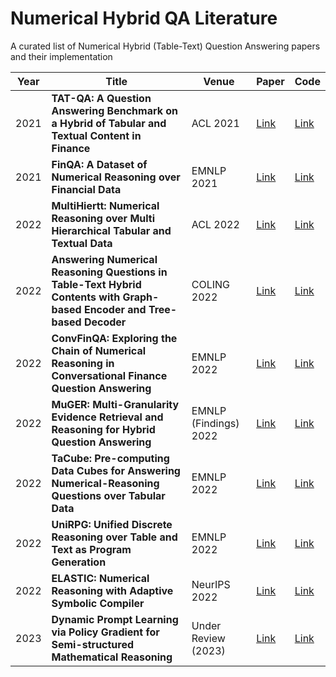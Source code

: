 # Numerical Hybrid QA Literature

A curated list of Numerical Hybrid (Table-Text) Question Answering papers and their implementation

| Year | Title | Venue | Paper | Code |
| --- | --- |  --- |  --- | --- |
| 2021 | **TAT-QA: A Question Answering Benchmark on a Hybrid of Tabular and Textual Content in Finance** | ACL 2021 | [Link](https://aclanthology.org/2021.acl-long.254/) | [Link](https://github.com/NExTplusplus/TAT-QA)|
| 2021 | **FinQA: A Dataset of Numerical Reasoning over Financial Data** | EMNLP 2021 | [Link](https://aclanthology.org/2021.emnlp-main.300/) | [Link](https://github.com/czyssrs/finqa)|
| 2022 | **MultiHiertt: Numerical Reasoning over Multi Hierarchical Tabular and Textual Data** | ACL 2022 | [Link](https://aclanthology.org/2022.acl-long.454/) | [Link](https://github.com/psunlpgroup/MultiHiertt)|
| 2022 | **Answering Numerical Reasoning Questions in Table-Text Hybrid Contents with Graph-based Encoder and Tree-based Decoder** | COLING 2022 | [Link](https://aclanthology.org/2022.coling-1.118/) | [Link](https://github.com/lfy79001/RegHNT)|
| 2022 | **ConvFinQA: Exploring the Chain of Numerical Reasoning in Conversational Finance Question Answering** | EMNLP 2022 | [Link](https://arxiv.org/abs/2210.03849) | [Link](https://github.com/czyssrs/ConvFinQA)|
| 2022 | **MuGER: Multi-Granularity Evidence Retrieval and Reasoning for Hybrid Question Answering** | EMNLP (Findings) 2022 | [Link](https://arxiv.org/abs/2210.10350) | [Link](https://github.com/JD-AI-Research-NLP/MuGER2)|
| 2022 | **TaCube: Pre-computing Data Cubes for Answering Numerical-Reasoning Questions over Tabular Data** | EMNLP 2022 | [Link](https://arxiv.org/abs/2205.12682) | [Link](https://github.com/koalazf99/tacube)|
| 2022 | **UniRPG: Unified Discrete Reasoning over Table and Text as Program Generation** | EMNLP 2022 | [Link](https://arxiv.org/abs/2210.08249) | [Link](https://github.com/phddamuge/UniRPG)|
| 2022 | **ELASTIC: Numerical Reasoning with Adaptive Symbolic Compiler** | NeurIPS 2022 | [Link](https://arxiv.org/abs/2210.10105) | [Link](https://github.com/NeuraSearch/NeurIPS-2022-Submission-3358) |
| 2023 | **Dynamic Prompt Learning via Policy Gradient for Semi-structured Mathematical Reasoning** | Under Review (2023) | [Link](https://arxiv.org/abs/2209.14610) | [Link](https://tabmwp.github.io/) |
